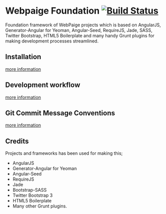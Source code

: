 # Webpaige Foundation [![Build Status](https://travis-ci.org/Cengizism/base.png?branch=master)](https://travis-ci.org/Cengizism/base)

Foundation framework of WebPaige projects which is based on AngularJS, Generator-Angular for Yeoman, Angular-Seed, RequireJS, Jade, SASS, Twitter Bootstrap, HTML5 Boilerplate and many handy Grunt plugins for making development processes streamlined.


## Installation
[more information](https://github.com/askcs/webpaige-foundation/wiki/Installation)

## Development workflow
[more information](https://github.com/askcs/webpaige-foundation/wiki/Development-workflow)

## Git Commit Message Conventions
[more information](https://github.com/askcs/webpaige-foundation/wiki/Git-Commit-Message-Conventions)

## Credits
Projects and frameworks has been used for making this;

* AngularJS
* Generator-Angular for Yeoman
* Angular-Seed
* RequireJS
* Jade
* Bootstrap-SASS
* Twitter Bootstrap 3
* HTML5 Boilerplate
* Many other Grunt plugins.